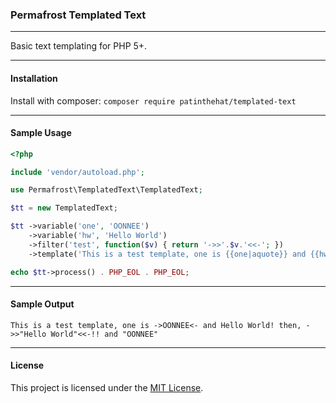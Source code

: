 ### Permafrost Templated Text
---
Basic text templating for PHP 5+.

---

#### Installation
Install with composer:
	`composer require patinthehat/templated-text`

---

#### Sample Usage
```php
<?php

include 'vendor/autoload.php';

use Permafrost\TemplatedText\TemplatedText;

$tt = new TemplatedText;

$tt ->variable('one', 'OONNEE')
    ->variable('hw', 'Hello World')
    ->filter('test', function($v) { return '->>'.$v.'<<-'; })
    ->template('This is a test template, one is {{one|aquote}} and {{hw}}! then, {{hw | quote | test}}!! and {{one | quote}} ');

echo $tt->process() . PHP_EOL . PHP_EOL;
```

---

#### Sample Output

`This is a test template, one is ->OONNEE<- and Hello World! then, ->>"Hello World"<<-!! and "OONNEE"`


---

#### License
This project is licensed under the [MIT License](LICENSE).
  